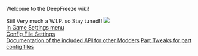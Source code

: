 Welcome to the DeepFreeze wiki!

Still Very much a W.I.P. so Stay tuned!!
![](http://i.imgur.com/GPowD3m.png)   
[In Game Settings menu](https://github.com/JPLRepo/DeepFreeze/wiki/Space-Center-Settings-Menu-Options)   
[Config File Settings](https://github.com/JPLRepo/DeepFreeze/wiki/Config-File-Settings)   
[Documentation of the included API for other Modders](https://github.com/JPLRepo/DeepFreeze/wiki/DeepFreeze-API-documentation-(DFInterface.DLL))   
[Part Tweaks for part config files](https://github.com/JPLRepo/DeepFreeze/wiki/Part-config-file-Tweaks)     